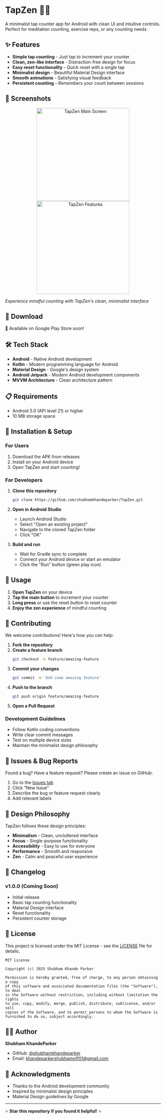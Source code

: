 # TapZen 🧘‍♂️

A minimalist tap counter app for Android with clean UI and intuitive controls. Perfect for meditation counting, exercise reps, or any counting needs.

## ✨ Features

- **Simple tap counting** - Just tap to increment your counter
- **Clean, zen-like interface** - Distraction-free design for focus
- **Easy reset functionality** - Quick reset with a single tap
- **Minimalist design** - Beautiful Material Design interface
- **Smooth animations** - Satisfying visual feedback
- **Persistent counting** - Remembers your count between sessions

## 📱 Screenshots

<div align="center">
  <img src="https://github.com/user-attachments/assets/350faa13-d12f-4e26-9451-dfb75769447a" width="300" alt="TapZen Main Screen">
  <img src="https://github.com/user-attachments/assets/9e14115c-3fa2-43ab-8139-f2528fbd6091" width="300" alt="TapZen Features">
</div>

*Experience mindful counting with TapZen's clean, minimalist interface*

## 🚀 Download

📱 Available on Google Play Store soon!

<!-- Uncomment when published
[![Get it on Google Play](https://play.google.com/intl/en_us/badges/static/images/badges/en_badge_web_generic.png)](https://play.google.com/store/apps/details?id=your.package.name)
-->

## 🛠️ Tech Stack

- **Android** - Native Android development
- **Kotlin** - Modern programming language for Android
- **Material Design** - Google's design system
- **Android Jetpack** - Modern Android development components
- **MVVM Architecture** - Clean architecture pattern

## 📋 Requirements

- Android 5.0 (API level 21) or higher
- 10 MB storage space

## 🔧 Installation & Setup

### For Users
1. Download the APK from releases
2. Install on your Android device
3. Open TapZen and start counting!

### For Developers
1. **Clone this repository**
   ```bash
   git clone https://github.com/shubhamkhandeparker/TapZen.git
   ```

2. **Open in Android Studio**
   - Launch Android Studio
   - Select "Open an existing project"
   - Navigate to the cloned TapZen folder
   - Click "OK"

3. **Build and run**
   - Wait for Gradle sync to complete
   - Connect your Android device or start an emulator
   - Click the "Run" button (green play icon)

## 🎯 Usage

1. **Open TapZen** on your device
2. **Tap the main button** to increment your counter
3. **Long press** or use the reset button to reset counter
4. **Enjoy the zen experience** of mindful counting

## 🤝 Contributing

We welcome contributions! Here's how you can help:

1. **Fork the repository**
2. **Create a feature branch**
   ```bash
   git checkout -b feature/amazing-feature
   ```
3. **Commit your changes**
   ```bash
   git commit -m 'Add some amazing feature'
   ```
4. **Push to the branch**
   ```bash
   git push origin feature/amazing-feature
   ```
5. **Open a Pull Request**

### Development Guidelines
- Follow Kotlin coding conventions
- Write clear commit messages
- Test on multiple device sizes
- Maintain the minimalist design philosophy

## 🐛 Issues & Bug Reports

Found a bug? Have a feature request? Please create an issue on GitHub:

1. Go to the [Issues tab](https://github.com/shubhamkhandeparker/TapZen/issues)
2. Click "New Issue"
3. Describe the bug or feature request clearly
4. Add relevant labels

## 🎨 Design Philosophy

TapZen follows these design principles:
- **Minimalism** - Clean, uncluttered interface
- **Focus** - Single-purpose functionality
- **Accessibility** - Easy to use for everyone
- **Performance** - Smooth and responsive
- **Zen** - Calm and peaceful user experience

## 📝 Changelog

### v1.0.0 (Coming Soon)
- Initial release
- Basic tap counting functionality
- Material Design interface
- Reset functionality
- Persistent counter storage

## 📄 License

This project is licensed under the MIT License - see the [LICENSE](LICENSE) file for details.

```
MIT License

Copyright (c) 2025 Shubham Khande Parker

Permission is hereby granted, free of charge, to any person obtaining a copy
of this software and associated documentation files (the "Software"), to deal
in the Software without restriction, including without limitation the rights
to use, copy, modify, merge, publish, distribute, sublicense, and/or sell
copies of the Software, and to permit persons to whom the Software is
furnished to do so, subject accordingly.
```

## 👨‍💻 Author

**Shubham KhandeParker**
- GitHub: [@shubhamkhandeparker](https://github.com/shubhamkhandeparker)
- Email: [khandeparkershubhamoff01@gmail.com](mailto:khandeparkershubhamoff01@gmail.com)

## 🙏 Acknowledgments

- Thanks to the Android development community
- Inspired by minimalist design principles
- Material Design guidelines by Google

---

⭐ **Star this repository if you found it helpful!** ⭐
